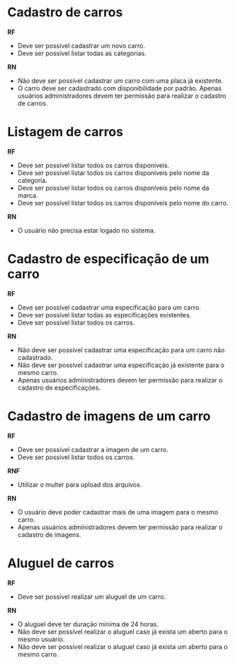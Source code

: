 # Cadastro de carros

**RF**
- Deve ser possível cadastrar um novo carro.
- Deve ser possível listar todas as categorias.

**RN**
- Não deve ser possível cadastrar um carro com uma placa já existente.
- O carro deve ser cadastrado com disponibilidade por padrão.
Apenas usuários administradores devem ter permissão para realizar o cadastro de carros.

# Listagem de carros

**RF**
- Deve ser possível listar todos os carros disponíveis.
- Deve ser possível listar todos os carros disponíveis pelo nome da categoria.
- Deve ser possível listar todos os carros disponíveis pelo nome da marca.
- Deve ser possível listar todos os carros disponíveis pelo nome do carro.

**RN**
- O usuário não precisa estar logado no sistema.

# Cadastro de especificação de um carro

**RF**
- Deve ser possível cadastrar uma especificação para um carro.
- Deve ser possível listar todas as especificações existentes.
- Deve ser possível listar todos os carros.

**RN**
- Não deve ser possível cadastrar uma especificação para um carro não cadastrado.
- Não deve ser possível cadastrar uma especificação já existente para o mesmo carro.
- Apenas usuários administradores devem ter permissão para realizar o cadastro de especificações.

# Cadastro de imagens de um carro

**RF**
- Deve ser possível cadastrar a imagem de um carro.
- Deve ser possível listar todos os carros.

**RNF**
- Utilizar o multer para upload dos arquivos.

**RN**
- O usuário deve poder cadastrar mais de uma imagem para o mesmo carro.
- Apenas usuários administradores devem ter permissão para realizar o cadastro de imagens.

# Aluguel de carros

**RF**
- Deve ser possível realizar um aluguel de um carro.

**RN**
- O aluguel deve ter duração miníma de 24 horas.
- Não deve ser possível realizar o aluguel caso já exista um aberto para o mesmo usuário.
- Não deve ser possível realizar o aluguel caso já exista um aberto para o mesmo carro.
